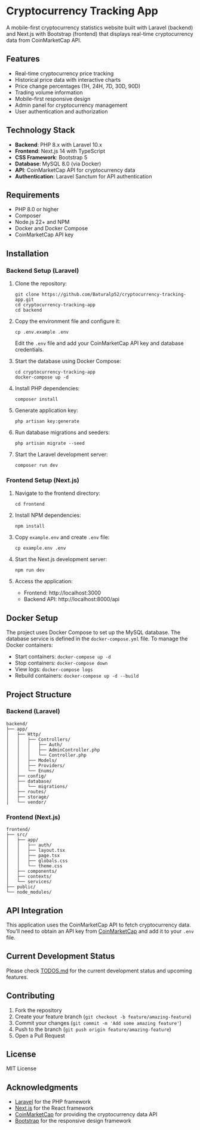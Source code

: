 # Cryptocurrency Tracking App

A mobile-first cryptocurrency statistics website built with Laravel (backend) and Next.js with Bootstrap (frontend) that displays real-time cryptocurrency data from CoinMarketCap API.

## Features

- Real-time cryptocurrency price tracking
- Historical price data with interactive charts
- Price change percentages (1H, 24H, 7D, 30D, 90D)
- Trading volume information
- Mobile-first responsive design
- Admin panel for cryptocurrency management
- User authentication and authorization

## Technology Stack

- **Backend**: PHP 8.x with Laravel 10.x
- **Frontend**: Next.js 14 with TypeScript
- **CSS Framework**: Bootstrap 5
- **Database**: MySQL 8.0 (via Docker)
- **API**: CoinMarketCap API for cryptocurrency data
- **Authentication**: Laravel Sanctum for API authentication

## Requirements

- PHP 8.0 or higher
- Composer
- Node.js 22+ and NPM
- Docker and Docker Compose
- CoinMarketCap API key

## Installation

### Backend Setup (Laravel)

1. Clone the repository:

   ```
   git clone https://github.com/Baturalp52/cryptocurrency-tracking-app.git
   cd cryptocurrency-tracking-app
   cd backend
   ```

2. Copy the environment file and configure it:

   ```
   cp .env.example .env
   ```

   Edit the `.env` file and add your CoinMarketCap API key and database credentials.

3. Start the database using Docker Compose:

   ```
   cd cryptocurrency-tracking-app
   docker-compose up -d
   ```

4. Install PHP dependencies:

   ```
   composer install
   ```

5. Generate application key:

   ```
   php artisan key:generate
   ```

6. Run database migrations and seeders:

   ```
   php artisan migrate --seed
   ```

7. Start the Laravel development server:

   ```
   composer run dev
   ```

### Frontend Setup (Next.js)

1. Navigate to the frontend directory:

   ```
   cd frontend
   ```

2. Install NPM dependencies:

   ```
   npm install
   ```

3. Copy `example.env` and create `.env` file:

   ```
   cp example.env .env
   ```

4. Start the Next.js development server:

   ```
   npm run dev
   ```

5. Access the application:
   - Frontend: http://localhost:3000
   - Backend API: http://localhost:8000/api

## Docker Setup

The project uses Docker Compose to set up the MySQL database. The database service is defined in the `docker-compose.yml` file. To manage the Docker containers:

- Start containers: `docker-compose up -d`
- Stop containers: `docker-compose down`
- View logs: `docker-compose logs`
- Rebuild containers: `docker-compose up -d --build`

## Project Structure

### Backend (Laravel)

```
backend/
├── app/
│   ├── Http/
│   │   ├── Controllers/
│   │   │   ├── Auth/
│   │   │   ├── AdminController.php
│   │   │   └── Controller.php
│   │   ├── Models/
│   │   ├── Providers/
│   │   └── Enums/
│   ├── config/
│   ├── database/
│   │   └── migrations/
│   ├── routes/
│   ├── storage/
│   └── vendor/
```

### Frontend (Next.js)

```
frontend/
├── src/
│   ├── app/
│   │   ├── auth/
│   │   ├── layout.tsx
│   │   ├── page.tsx
│   │   ├── globals.css
│   │   └── theme.css
│   ├── components/
│   ├── contexts/
│   └── services/
├── public/
└── node_modules/
```

## API Integration

This application uses the CoinMarketCap API to fetch cryptocurrency data. You'll need to obtain an API key from [CoinMarketCap](https://coinmarketcap.com/api/) and add it to your `.env` file.

## Current Development Status

Please check [TODOS.md](TODOS.md) for the current development status and upcoming features.

## Contributing

1. Fork the repository
2. Create your feature branch (`git checkout -b feature/amazing-feature`)
3. Commit your changes (`git commit -m 'Add some amazing feature'`)
4. Push to the branch (`git push origin feature/amazing-feature`)
5. Open a Pull Request

## License

MIT License

## Acknowledgments

- [Laravel](https://laravel.com/) for the PHP framework
- [Next.js](https://nextjs.org/) for the React framework
- [CoinMarketCap](https://coinmarketcap.com/) for providing the cryptocurrency data API
- [Bootstrap](https://getbootstrap.com/) for the responsive design framework
